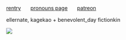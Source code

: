 
[rentry](https://rentry.co/suborn)ㅤㅤ[pronouns page](https://en.pronouns.page/@suborn)ㅤㅤ[patreon](https://www.patreon.com/c/suborn/about)

ellernate, kagekao + benevolent_day fictionkin

   ![](https://komarev.com/ghpvc/?username=subornsoul&color=ff69b4&label=views)

